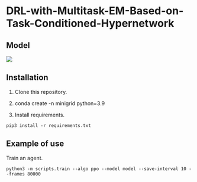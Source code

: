# DRL-with-Multitask-EM-Based-on-Task-Conditioned-Hypernetwork

## Model
![](https://github.com/ygjin11/DRL-with-Multitask-EM-Based-on-Task-Conditioned-Hypernetwork/blob/main/model.png)

## Installation

1. Clone this repository.

2. conda create -n minigrid python=3.9

3.  Install requirements.
```
pip3 install -r requirements.txt
```


## Example of use

Train an agent.
```
python3 -m scripts.train --algo ppo --model model --save-interval 10 --frames 80000
```

